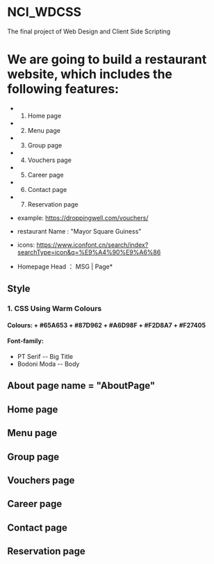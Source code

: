 # NCI_WDCSS
The final project of Web Design and Client Side Scripting

# We are going to build a restaurant website, which includes the following features:
+ 1. Home page
+ 2. Menu page
+ 3. Group page
+ 4. Vouchers page
+ 5. Career page
+ 6. Contact page
+ 7. Reservation page


+ example: https://droppingwell.com/vouchers/

+ restaurant Name : "Mayor Square Guiness"

+ icons: https://www.iconfont.cn/search/index?searchType=icon&q=%E9%A4%90%E9%A6%86

+ Homepage Head ： MSG | Page*


## Style
### 1. CSS Using Warm Colours
#### Colours: + #65A653 + #87D962 + #A6D98F + #F2D8A7 + #F27405
#### Font-family: 
+ PT Serif -- Big Title
+ Bodoni Moda -- Body


## About page name = "AboutPage"
## Home page
## Menu page
## Group page
## Vouchers page
## Career page
## Contact page
## Reservation page
